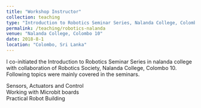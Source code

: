 ```yaml
---
title: "Workshop Instructor"
collection: teaching
type: "Introduction to Robotics Seminar Series, Nalanda College, Colombo 10"
permalink: /teaching/robotics-nalanda
venue: "Nalanda College, Colombo 10"
date: 2018-8-1
location: "Colombo, Sri Lanka"
---
```


I co-initiated the Introduction to Robotics Seminar Series in nalanda college with collaboration of Robotics Society, Nalanda College, Colombo 10.
Following topics were mainly covered in the seminars.

Sensors, Actuators and Control<br>Working with Microbit boards<br>Practical Robot Building
